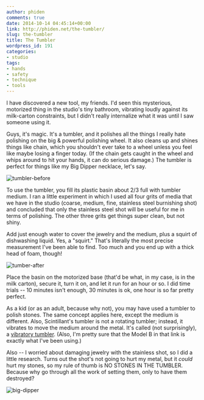 ```yaml
---
author: phiden
comments: true
date: 2014-10-14 04:45:14+00:00
link: http://phiden.net/the-tumbler/
slug: the-tumbler
title: The Tumbler
wordpress_id: 191
categories:
- studio
tags:
- hands
- safety
- technique
- tools
---
```


I have discovered a new tool, my friends. I'd seen this mysterious, motorized thing in the studio's tiny bathroom, vibrating loudly against its milk-carton constraints, but I didn't really internalize what it was until I saw someone using it.

Guys, it's magic. It's a tumbler, and it polishes all the things I really hate polishing on the big & powerful polishing wheel. It also cleans up and shines things like chain, which you shouldn't ever take to a wheel unless you feel like maybe losing a finger today. (If the chain gets caught in the wheel and whips around to hit your hands, it can do serious damage.) The tumbler is perfect for things like my Big Dipper necklace, let's say.

![tumbler-before](http://phiden.net/wp-content/uploads/2014/10/tumbler-before.jpg)

To use the tumbler, you fill its plastic basin about 2/3 full with tumbler medium. I ran a little experiment in which I used all four grits of media that we have in the studio (coarse, medium, fine, stainless steel burnishing shot) and concluded that only the stainless steel shot will be useful for me in terms of polishing. The other three grits get things super clean, but not shiny.

Add just enough water to cover the jewelry and the medium, plus a squirt of dishwashing liquid. Yes, a "squirt." That's literally the most precise measurement I've been able to find. Too much and you end up with a thick head of foam, though! 

![tumber-after](http://phiden.net/wp-content/uploads/2014/10/tumber-after.jpg)

Place the basin on the motorized base (that'd be what, in my case, is in the milk carton), secure it, turn it on, and let it run for an hour or so. I did time trials -- 10 minutes isn't enough, 30 minutes is ok, one hour is so far pretty perfect.

As a kid (or as an adult, because why not), you may have used a tumbler to polish stones. The same concept applies here, except the medium is different. Also, Scintillant's tumbler is not a rotating tumbler; instead, it vibrates to move the medium around the metal. It's called (not surprisingly), a [vibratory tumbler](http://www.littleredstore.com/store/vibratory-rock-tumblers/). (Also, I'm pretty sure that the Model B in that link is exactly what I've been using.)

Also -- I worried about damaging jewelry with the stainless shot, so I did a little research. Turns out the shot's not going to hurt my metal, but it _*could*_ hurt my stones, so my rule of thumb is NO STONES IN THE TUMBLER. Because why go through all the work of setting them, only to have them destroyed?

![big-dipper](http://phiden.net/wp-content/uploads/2014/10/big-dipper.jpg)
